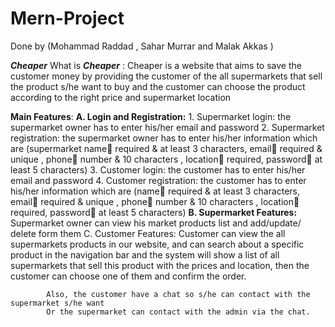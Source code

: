 # Mern-Project

Done by (Mohammad Raddad , Sahar Murrar and Malak Akkas )

***Cheaper***
What is ***Cheaper*** :
Cheaper is a website that aims to save the customer money by providing the customer of the all supermarkets that sell the product s/he want to buy and the customer can choose the product according to the right price and supermarket location

**Main Features**:
  **A.	Login and Registration:**
    1.	Supermarket login: the supermarket owner has to enter his/her email and password
    2.	Supermarket registration: the supermarket owner has to enter his/her information which are (supermarket name required & at least 3 characters, email required & unique ,          phone number & 10 characters , location required, password at least 5 characters)
    3.	Customer login: the customer has to enter his/her email and password
    4.	Customer registration: the customer has to enter his/her information which are (name required & at least 3 characters, email required & unique , phone number & 10                     characters , location required, password at least 5 characters)
  **B.	Supermarket Features:**
            Supermarket owner can view his market products list and add/update/ delete form them
            C.	Customer Features:
            Customer can view the all supermarkets products in our website, and can search about a specific product in the navigation bar and the system will show a list of all                    supermarkets that sell this product with the prices and location, then the customer can choose one of them and confirm the order.

            Also, the customer have a chat so s/he can contact with the supermarket s/he want
            Or the supermarket can contact with the admin via the chat. 

